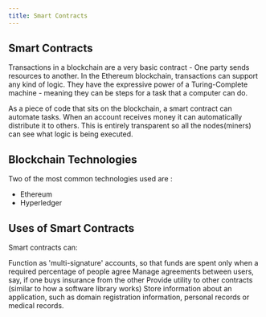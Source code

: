 ```yaml
---
title: Smart Contracts
---
```

## Smart Contracts

Transactions in a blockchain are a very basic contract - One party sends resources to another.
In the Ethereum blockchain, transactions can support any kind of logic. They have the expressive
power of a Turing-Complete machine - meaning they can be steps for a task that a computer can do.

As a piece of code that sits on the blockchain, a smart contract can automate tasks.
When an account receives money it can automatically distribute it to others.
This is entirely transparent so all the nodes(miners) can see what logic is being executed.

## Blockchain Technologies

Two of the most common technologies used are :
- Ethereum
- Hyperledger

## Uses of Smart Contracts

Smart contracts can:

Function as 'multi-signature' accounts, so that funds are spent only when a required percentage of people agree
Manage agreements between users, say, if one buys insurance from the other
Provide utility to other contracts (similar to how a software library works)
Store information about an application, such as domain registration information, personal records or medical records.

